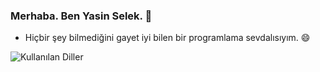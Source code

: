 ### Merhaba. Ben Yasin Selek. 👋
- Hiçbir şey bilmediğini gayet iyi bilen bir programlama sevdalısıyım. 😄

![Kullanılan Diller](https://github-readme-stats.vercel.app/api/top-langs/?username=selek55&layout=compact)

<!--
**selek55/selek55** is a ✨ _special_ ✨ repository because its `README.md` (this file) appears on your GitHub profile.

Here are some ideas to get you started:

- 🔭 I’m currently working on ...
- 🌱 I’m currently learning ...
- 👯 I’m looking to collaborate on ...
- 🤔 I’m looking for help with ...
- 💬 Ask me about ...
- 📫 How to reach me: ...
- 😄 Pronouns: ...
- ⚡ Fun fact: ...
-->

